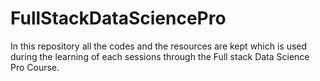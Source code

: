 # FullStackDataSciencePro
In this repository all the codes and the resources are kept which is used during the learning of each sessions through the Full stack Data Science Pro Course.
